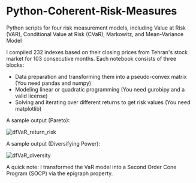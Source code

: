 # Python-Coherent-Risk-Measures
Python scripts for four risk measurement models, including Value at Risk (VAR), Conditional Value at Risk (CVaR), Markowitz, and Mean-Variance Model

I compiled 232 indexes based on their closing prices from Tehran's stock market for 103 consecutive months. Each notebook consists of three blocks:
- Data preparation and transforming them into a pseudo-convex matrix (You need pandas and numpy)
- Modeling linear or quadratic programming (You need gurobipy and a valid license)
- Solving and iterating over different returns to get risk values (You need matplotlib)


A sample output (Pareto):

![dfVaR_return_risk](https://user-images.githubusercontent.com/51627278/169480304-75de6de0-22a5-46cb-8946-a4e841afab7d.png)

A sample output (Diversifying Power):

![dfVaR_diversity](https://user-images.githubusercontent.com/51627278/169480358-b38146db-b2c7-4c62-9857-dc0c20b6efec.png)

A quick note: I transformed the VaR model into a Second Order Cone Program (SOCP) via the epigraph property.
